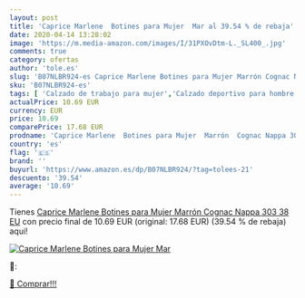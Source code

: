 ```yaml
---
layout: post
title: 'Caprice Marlene  Botines para Mujer  Mar al 39.54 % de rebaja'
date: 2020-04-14 13:28:02
image: 'https://m.media-amazon.com/images/I/31PXOvDtm-L._SL400_.jpg'
comments: true
category: ofertas
author: 'tole.es'
slug: 'B07NLBR924-es Caprice Marlene Botines para Mujer Marrón Cognac Nappa 303...'
sku: 'B07NLBR924-es'
tags: [ 'Calzado de trabajo para mujer','Calzado deportivo para hombre','Calzado sanitario y de hostelería para mujer','Chanclas y sandalias de piscina para hombre','Sandalias y chanclas para niña','Zapatillas y calzado deportivo para hombre','Zapatos','Zapatos para hombre','Zapatos para mujer','Zapatos para niñas pequeñas','Zapatos y complementos','Zuecos sanitarios y de hostelería para mujer','Zuecos y mules para hombre','botines', ]
actualPrice: 10.69 EUR
currency: EUR
price: 10.69
comparePrice: 17.68 EUR
prodname: 'Caprice Marlene  Botines para Mujer  Marrón  Cognac Nappa 303   38 EU'
country: 'es'
flag: '🇪🇸'
brand: ''
buyurl: 'https://www.amazon.es/dp/B07NLBR924/?tag=tolees-21'
descuento: '39.54'
average: '10.69'
---
```


Tienes [Caprice Marlene  Botines para Mujer  Marrón  Cognac Nappa 303   38 EU](https://www.amazon.es/dp/B07NLBR924/?tag=tolees-21) con precio final de  10.69 EUR (original: 17.68 EUR) (39.54 %  de rebaja) aqui!

[![Caprice Marlene  Botines para Mujer  Mar](https://m.media-amazon.com/images/I/31PXOvDtm-L._SL400_.jpg)](https://www.amazon.es/dp/B07NLBR924/?tag=tolees-21)

🔎:


[🛒 Comprar!!!](https://www.amazon.es/dp/B07NLBR924/?tag=tolees-21)

